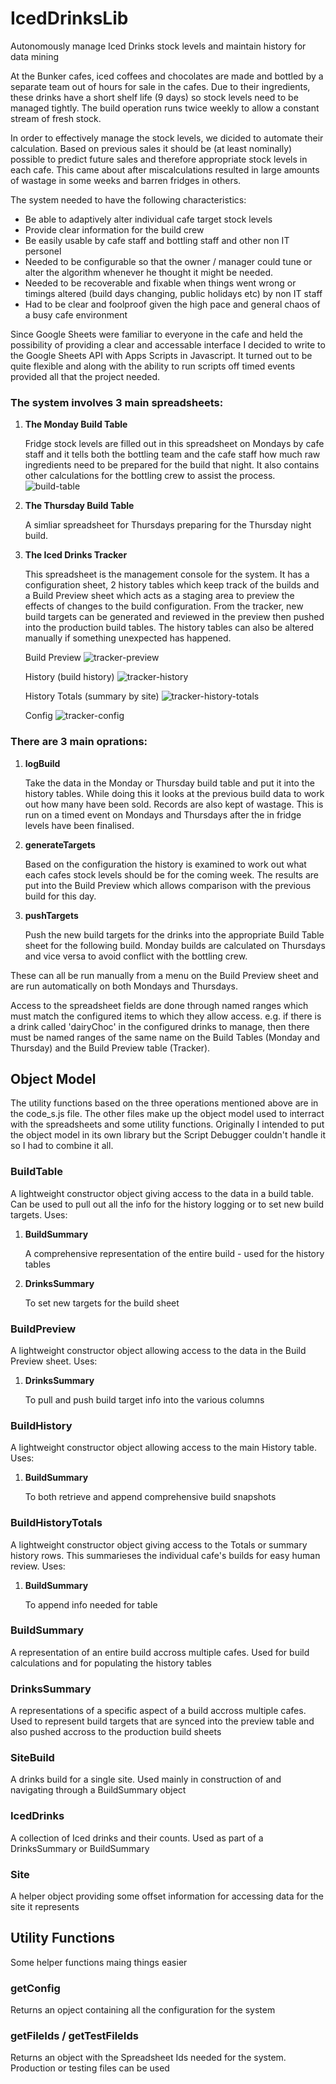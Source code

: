 # IcedDrinksLib
Autonomously manage Iced Drinks stock levels and maintain history for data mining

At the Bunker cafes, iced coffees and chocolates are made and bottled by a separate team out of hours for sale in the cafes. Due to their ingredients, these drinks have a short shelf life (9 days) so stock levels need to be managed tightly. The build operation runs twice weekly to allow a constant stream of fresh stock.

In order to effectively manage the stock levels, we dicided to automate their calculation. Based on previous sales it should be (at least nominally) possible to predict future sales and therefore appropriate stock levels in each cafe. This came about after miscalculations resulted in large amounts of wastage in some weeks and barren fridges in others.

The system needed to have the following characteristics:
- Be able to adaptively alter individual cafe target stock levels
- Provide clear information for the build crew
- Be easily usable by cafe staff and bottling staff and other non IT personel
- Needed to be configurable so that the owner / manager could tune or alter the algorithm whenever he thought it might be needed. 
- Needed to be recoverable and fixable when things went wrong or timings altered (build days changing, public holidays etc) by non IT staff
- Had to be clear and foolproof given the high pace and general chaos of a busy cafe environment

Since Google Sheets were familiar to everyone in the cafe and held the possibility of providing a clear and accessable interface I decided to write to the Google Sheets API with Apps Scripts in Javascript. It turned out to be quite flexible and along with the ability to run scripts off timed events provided all that the project needed.

### The system involves 3 main spreadsheets:
1. **The Monday Build Table**

   Fridge stock levels are filled out in this spreadsheet on Mondays by cafe staff and it tells both the bottling team and the cafe staff how much raw ingredients need to be prepared for the build that night. It also contains other calculations for the bottling crew to assist the process.
   ![build-table](https://cloud.githubusercontent.com/assets/5311341/24587099/65cc08ae-17f3-11e7-9c80-a6094fd59831.png)


2. **The Thursday Build Table**

   A simliar spreadsheet for Thursdays preparing for the Thursday night build.

3. **The Iced Drinks Tracker**

   This spreadsheet is the management console for the system. It has a configuration sheet, 2 history tables which keep track of the builds and a Build Preview sheet which acts as a staging area to preview the effects of changes to the build configuration. From the tracker, new build targets can be generated and reviewed in the preview then pushed into the production build tables. The history tables can also be altered manually if something unexpected has happened.
   
   Build Preview
  ![tracker-preview](https://cloud.githubusercontent.com/assets/5311341/24587138/62437586-17f4-11e7-892b-892e4f3224f2.png)

   History (build history)
   ![tracker-history](https://cloud.githubusercontent.com/assets/5311341/24587168/e967beb4-17f4-11e7-9ea3-d6e7b2ba45ea.png)

   History Totals (summary by site)
   ![tracker-history-totals](https://cloud.githubusercontent.com/assets/5311341/24587171/f89cb1f0-17f4-11e7-9018-52391934f8bf.png)

   Config
   ![tracker-config](https://cloud.githubusercontent.com/assets/5311341/24587178/098b1c04-17f5-11e7-971b-4407993bcbcb.png)


### There are 3 main oprations:
1. **logBuild**

   Take the data in the Monday or Thursday build table and put it into the history tables. While doing this it looks at the previous build data to work out how many have been sold. Records are also kept of wastage. This is run on a timed event on Mondays and Thursdays after the in fridge levels have been finalised.

2. **generateTargets**

   Based on the configuration the history is examined to work out what each cafes stock levels should be for the coming week. The results are put into the Build Preview which allows comparison with the previous build for this day.

3. **pushTargets**

   Push the new build targets for the drinks into the appropriate Build Table sheet for the following build. Monday builds are calculated on Thursdays and vice versa to avoid conflict with the bottling crew.

These can all be run manually from a menu on the Build Preview sheet and are run automatically on both Mondays and Thursdays.

Access to the spreadsheet fields are done through named ranges which must match the configured items to which they allow access. e.g. if there is a drink called 'dairyChoc' in the configured drinks to manage, then there must be named ranges of the same name on the Build Tables (Monday and Thursday) and the Build Preview table (Tracker).

## Object Model
The utility functions based on the three operations mentioned above are in the code_s.js file. The other files make up the object model used to interract with the spreadsheets and some utility functions. Originally I intended to put the object model in its own library but the Script Debugger couldn't handle it so I had to combine it all.

### BuildTable
A lightweight constructor object giving access to the data in a build table. Can be used to pull out all the info for the history logging or to set new build targets. Uses:
1. **BuildSummary**

   A comprehensive representation of the entire build - used for the history tables
   
2. **DrinksSummary**

   To set new targets for the build sheet
   
### BuildPreview
A lightweight constructor object allowing access to the data in the Build Preview sheet. Uses:
1. **DrinksSummary**

   To pull and push build target info into the various columns

### BuildHistory
A lightweight constructor object allowing access to the main History table. Uses:
1. **BuildSummary**

   To both retrieve and append comprehensive build snapshots

### BuildHistoryTotals
A lightweight constructor object giving access to the Totals or summary history rows. This summarieses the individual cafe's builds for easy human review. Uses:
1. **BuildSummary**

   To append info needed for table

### BuildSummary
A representation of an entire build accross multiple cafes. Used for build calculations and for populating the history tables

### DrinksSummary
A representations of a specific aspect of a build accross multiple cafes. Used to represent build targets that are synced into the preview table and also pushed accross to the production build sheets

### SiteBuild
A drinks build for a single site. Used mainly in construction of and navigating through a BuildSummary object

### IcedDrinks
A collection of Iced drinks and their counts. Used as part of a DrinksSummary or BuildSummary

### Site
A helper object providing some offset information for accessing data for the site it represents

## Utility Functions
Some helper functions maing things easier

### getConfig
Returns an opject containing all the configuration for the system

### getFileIds / getTestFileIds
Returns an object with the Spreadsheet Ids needed for the system. Production or testing files can be used

